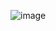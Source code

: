 ![image](https://cloud.githubusercontent.com/assets/25205429/23147857/c8753d5c-f7a7-11e6-99d3-873b6f26fb07.PNG)
